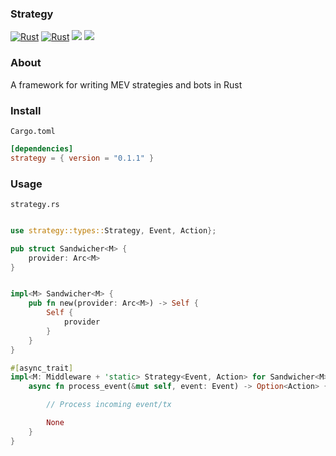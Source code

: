 ### Strategy

[![Rust](https://github.com/dennohpeter/strategy/actions/workflows/general.yml/badge.svg)](https://github.com/dennohpeter/strategy/actions/workflows/general.yml)
[![Rust](https://github.com/dennohpeter/strategy/actions/workflows/audit.yml/badge.svg)](https://github.com/dennohpeter/strategy/actions/workflows/audit.yml)
[![](https://img.shields.io/badge/License-MIT-green.svg)](./LICENSE)
[![](https://img.shields.io/crates/v/strategy)](https://crates.io/crates/strategy)

### About

A framework for writing MEV strategies and bots in Rust

### Install

`Cargo.toml`

```toml
[dependencies]
strategy = { version = "0.1.1" }
```

### Usage

`strategy.rs`

```rust

use strategy::types::Strategy, Event, Action};

pub struct Sandwicher<M> {
    provider: Arc<M>
}


impl<M> Sandwicher<M> {
    pub fn new(provider: Arc<M>) -> Self {
        Self {
            provider
        }
    }
}

#[async_trait]
impl<M: Middleware + 'static> Strategy<Event, Action> for Sandwicher<M> {
    async fn process_event(&mut self, event: Event) -> Option<Action> {

        // Process incoming event/tx

        None
    }
}
```
